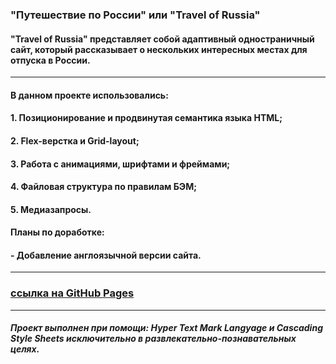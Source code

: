 ### **"Путешествие по России" или "Travel of Russia"** 

#### "Travel of Russia" представляет собой адаптивный одностраничный сайт, который рассказывает о нескольких интересных местах для отпуска в России.

---

#### В данном проекте использовались: 

#### 1. Позиционирование и продвинутая семантика языка HTML;
#### 2. Flex-верстка и Grid-layout;
#### 3. Работа с анимациями, шрифтами и фреймами;
#### 4. Файловая структура по правилам БЭМ;
#### 5. Медиазапросы.

#### Планы по доработке:

#### - Добавление англоязычной версии сайта.

---

### [ссылка на GitHub Pages](https://bukingemskiy.github.io/russian-travel/)

---

##### Проект выполнен при помощи: Hyper Text Mark Langyage и Cascading Style Sheets исключительно в развлекательно-познавательных целях.
